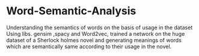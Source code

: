 # Word-Semantic-Analysis
Understanding the semantics of words on the basis of usage in the dataset
Using libs. gensim ,spacy and Word2vec, trained a network on the huge dataset of a Sherlock holmes novel
and generating meanings of words which are semantically same according to their usage in the novel.
